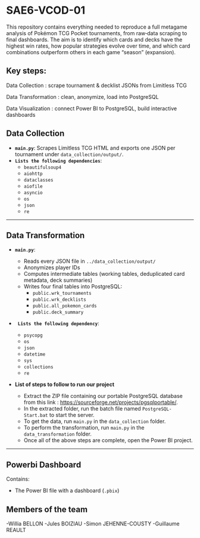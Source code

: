 # SAE6-VCOD-01


This repository contains everything needed to reproduce a full metagame analysis of Pokémon TCG Pocket tournaments, from raw‐data scraping to final dashboards. The aim is to identify which cards and decks have the highest win rates, how popular strategies evolve over time, and which card combinations outperform others in each game “season” (expansion).

## Key steps:

Data Collection : scrape tournament & decklist JSONs from Limitless TCG

Data Transformation : clean, anonymize, load into PostgreSQL

Data Visualization : connect Power BI to PostgreSQL, build interactive dashboards



## Data Collection

- **`main.py`**: Scrapes Limitless TCG HTML and exports one JSON per tournament under `data_collection/output/`.
- **`Lists the following dependencies`**: 
  - `beautifulsoup4`
  - `aiohttp`
  - `dataclasses`
  - `aiofile`
  - `asyncio`
  - `os`
  - `json`
  - `re`

---

## Data Transformation

- **`main.py`**: 
  - Reads every JSON file in `../data_collection/output/`
  - Anonymizes player IDs  
  - Computes intermediate tables (working tables, deduplicated card metadata, deck summaries)
  - Writes four final tables into PostgreSQL:
    - `public.wrk_tournaments`
    - `public.wrk_decklists`
    - `public.all_pokemon_cards`
    - `public.deck_summary`

- **` Lists the following dependency`**: 
  - `psycopg`
  - `os`
  - `json`
  - `datetime`
  - `sys`
  - `collections`
  - `re`
- **List of steps to follow to run our project**

  - Extract the ZIP file containing our portable PostgreSQL database from this link : https://sourceforge.net/projects/pgsqlportable/.
  - In the extracted folder, run the batch file named `PostgreSQL-Start.bat` to start the server.
  - To get the data, run `main.py` in the `data_collection` folder.
  - To perform the transformation, run `main.py` in the `data_transformation` folder.
  - Once all of the above steps are complete, open the Power BI project.


---

## Powerbi Dashboard

Contains:
- The Power BI file with a dashboard (`.pbix`)


## Members of the team

-Willia BELLON
-Jules BOIZIAU
-Simon JEHENNE-COUSTY
-Guillaume REAULT
